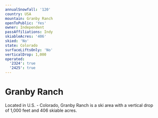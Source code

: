 ```yaml
---
annualSnowfall: '120'
country: USA
mountain: Granby Ranch
openToPublic: 'Yes'
owner: Independent
passAffiliations: Indy
skiableAcres: '406'
skied: 'No'
state: Colorado
surfaceLiftsOnly: 'No'
verticalDrop: 1,000
operated:
  '2324': true
  '2425': true
---
```



# Granby Ranch

Located in U.S. - Colorado, Granby Ranch is a ski area with a vertical drop of 1,000 feet and 406 skiable acres.
